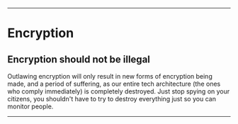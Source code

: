 
***

# Encryption

## Encryption should not be illegal

Outlawing encryption will only result in new forms of encryption being made, and a period of suffering, as our entire tech architecture (the ones who comply immediately) is completely destroyed. Just stop spying on your citizens, you shouldn't have to try to destroy everything just so you can monitor people.

***
